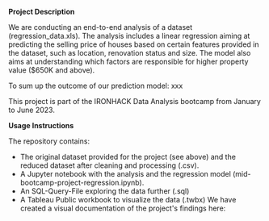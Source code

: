 **Project Description**

We are conducting an end-to-end analysis of a dataset (regression_data.xls). The analysis includes a linear regression aiming at predicting the selling price of houses based on certain features provided in the dataset, such as location, renovation status and size. The model also aims at understanding which factors are responsible for higher property value ($650K and above).

To sum up the outcome of our prediction model: xxx

This project is part of the IRONHACK Data Analysis bootcamp from January to June 2023.

**Usage Instructions**

The repository contains:
- The original dataset provided for the project (see above) and the reduced dataset after cleaning and processing (.csv).
- A Jupyter notebook with the analysis and the regression model (mid-bootcamp-project-regression.ipynb). 
- An SQL-Query-File exploring the data further (.sql)
- A Tableau Public workbook to visualize the data (.twbx)
We have created a visual documentation of the project's findings here: 
